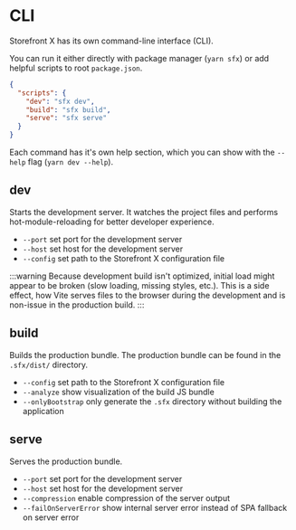 # CLI

Storefront X has its own command-line interface (CLI).

You can run it either directly with package manager (`yarn sfx`) or add helpful scripts to root `package.json`.

```json
{
  "scripts": {
    "dev": "sfx dev",
    "build": "sfx build",
    "serve": "sfx serve"
  }
}
```

Each command has it's own help section, which you can show with the `--help` flag (`yarn dev --help`).

## dev

Starts the development server. It watches the project files and performs hot-module-reloading for better developer experience.

- `--port` set port for the development server
- `--host` set host for the development server
- `--config` set path to the Storefront X configuration file

:::warning
Because development build isn't optimized, initial load might appear to be broken (slow loading, missing styles, etc.). This is a side effect, how Vite serves files to the browser during the development and is non-issue in the production build.
:::

## build

Builds the production bundle. The production bundle can be found in the `.sfx/dist/` directory.

- `--config` set path to the Storefront X configuration file
- `--analyze` show visualization of the build JS bundle
- `--onlyBootstrap` only generate the `.sfx` directory without building the application

## serve

Serves the production bundle.

- `--port` set port for the development server
- `--host` set host for the development server
- `--compression` enable compression of the server output
- `--failOnServerError` show internal server error instead of SPA fallback on server error
